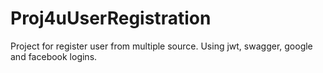 # Proj4uUserRegistration
Project for register user from multiple source. Using jwt, swagger, google and facebook logins.
